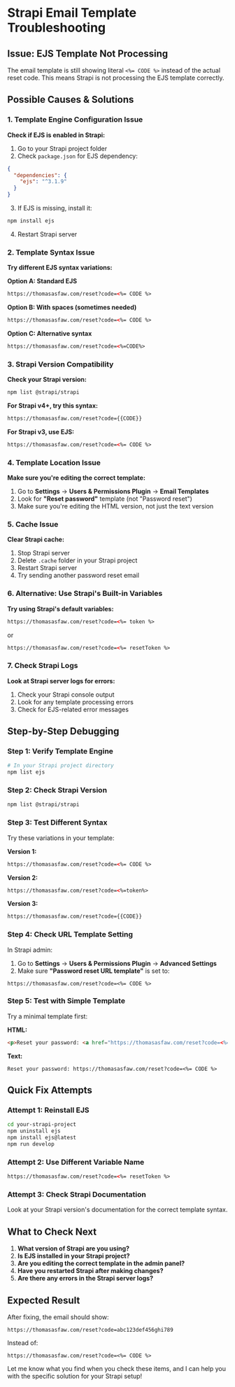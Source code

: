 # Strapi Email Template Troubleshooting

## Issue: EJS Template Not Processing

The email template is still showing literal `<%= CODE %>` instead of the actual reset code. This means Strapi is not processing the EJS template correctly.

## Possible Causes & Solutions

### 1. **Template Engine Configuration Issue**

**Check if EJS is enabled in Strapi:**

1. Go to your Strapi project folder
2. Check `package.json` for EJS dependency:
```json
{
  "dependencies": {
    "ejs": "^3.1.9"
  }
}
```

3. If EJS is missing, install it:
```bash
npm install ejs
```

4. Restart Strapi server

### 2. **Template Syntax Issue**

**Try different EJS syntax variations:**

**Option A: Standard EJS**
```html
https://thomasasfaw.com/reset?code=<%= CODE %>
```

**Option B: With spaces (sometimes needed)**
```html
https://thomasasfaw.com/reset?code=<%= CODE %>
```

**Option C: Alternative syntax**
```html
https://thomasasfaw.com/reset?code=<%=CODE%>
```

### 3. **Strapi Version Compatibility**

**Check your Strapi version:**
```bash
npm list @strapi/strapi
```

**For Strapi v4+, try this syntax:**
```html
https://thomasasfaw.com/reset?code={{CODE}}
```

**For Strapi v3, use EJS:**
```html
https://thomasasfaw.com/reset?code=<%= CODE %>
```

### 4. **Template Location Issue**

**Make sure you're editing the correct template:**

1. Go to **Settings** → **Users & Permissions Plugin** → **Email Templates**
2. Look for **"Reset password"** template (not "Password reset")
3. Make sure you're editing the HTML version, not just the text version

### 5. **Cache Issue**

**Clear Strapi cache:**

1. Stop Strapi server
2. Delete `.cache` folder in your Strapi project
3. Restart Strapi server
4. Try sending another password reset email

### 6. **Alternative: Use Strapi's Built-in Variables**

**Try using Strapi's default variables:**

```html
https://thomasasfaw.com/reset?code=<%= token %>
```

or

```html
https://thomasasfaw.com/reset?code=<%= resetToken %>
```

### 7. **Check Strapi Logs**

**Look at Strapi server logs for errors:**

1. Check your Strapi console output
2. Look for any template processing errors
3. Check for EJS-related error messages

## Step-by-Step Debugging

### Step 1: Verify Template Engine
```bash
# In your Strapi project directory
npm list ejs
```

### Step 2: Check Strapi Version
```bash
npm list @strapi/strapi
```

### Step 3: Test Different Syntax
Try these variations in your template:

**Version 1:**
```html
https://thomasasfaw.com/reset?code=<%= CODE %>
```

**Version 2:**
```html
https://thomasasfaw.com/reset?code=<%=token%>
```

**Version 3:**
```html
https://thomasasfaw.com/reset?code={{CODE}}
```

### Step 4: Check URL Template Setting
In Strapi admin:
1. Go to **Settings** → **Users & Permissions Plugin** → **Advanced Settings**
2. Make sure **"Password reset URL template"** is set to:
```
https://thomasasfaw.com/reset?code=<%= CODE %>
```

### Step 5: Test with Simple Template
Try a minimal template first:

**HTML:**
```html
<p>Reset your password: <a href="https://thomasasfaw.com/reset?code=<%= CODE %>">Click here</a></p>
```

**Text:**
```
Reset your password: https://thomasasfaw.com/reset?code=<%= CODE %>
```

## Quick Fix Attempts

### Attempt 1: Reinstall EJS
```bash
cd your-strapi-project
npm uninstall ejs
npm install ejs@latest
npm run develop
```

### Attempt 2: Use Different Variable Name
```html
https://thomasasfaw.com/reset?code=<%= resetToken %>
```

### Attempt 3: Check Strapi Documentation
Look at your Strapi version's documentation for the correct template syntax.

## What to Check Next

1. **What version of Strapi are you using?**
2. **Is EJS installed in your Strapi project?**
3. **Are you editing the correct template in the admin panel?**
4. **Have you restarted Strapi after making changes?**
5. **Are there any errors in the Strapi server logs?**

## Expected Result

After fixing, the email should show:
```
https://thomasasfaw.com/reset?code=abc123def456ghi789
```

Instead of:
```
https://thomasasfaw.com/reset?code=<%= CODE %>
```

Let me know what you find when you check these items, and I can help you with the specific solution for your Strapi setup!
